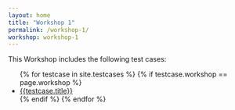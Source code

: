 ```yaml
---
layout: home
title: "Workshop 1"
permalink: /workshop-1/
workshop: workshop-1
---
```

This Workshop includes the following test cases:
<ul>
{% for testcase in site.testcases %}
        {% if testcase.workshop == page.workshop %}
        <li><a href="{{ testcase.url | prepend: site.baseurl }}">{{testcase.title}}</a></li>
        {% endif %}
{% endfor %}
</ul>